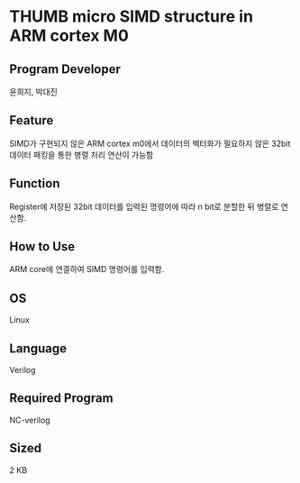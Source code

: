 # THUMB micro SIMD structure in ARM cortex M0

## Program Developer

윤희지, 박대진



## Feature

SIMD가 구현되지 않은 ARM cortex m0에서 데이터의 벡터화가 필요하지 않은 32bit 데이터 패킹을 통한 병렬 처리 연산이 가능함

## Function

Register에 저장된 32bit 데이터를 입력된 명령어에 따라 n bit로 분할한 뒤 병렬로 연산함.



## How to Use

ARM core에 연결하여 SIMD 명령어를 입력함.

## OS

  Linux



## Language

Verilog



## Required Program

NC-verilog



## Sized

2 KB

